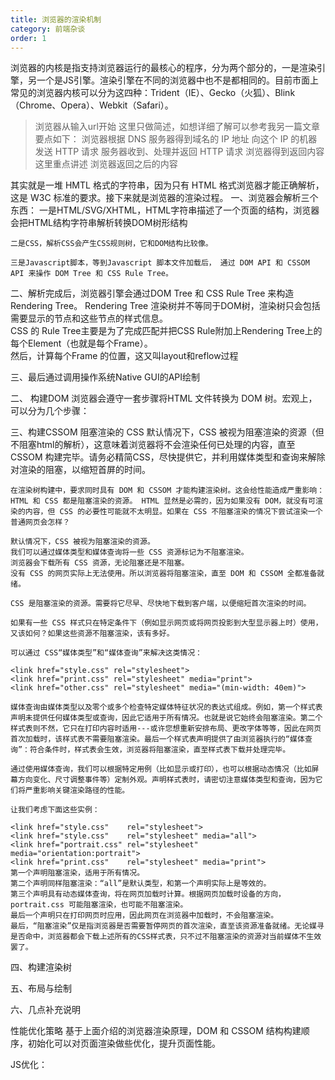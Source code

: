 ```yaml
---
title: 浏览器的渲染机制
category: 前端杂谈
order: 1
---
```


浏览器的内核是指支持浏览器运行的最核心的程序，分为两个部分的，一是渲染引擎，另一个是JS引擎。渲染引擎在不同的浏览器中也不是都相同的。目前市面上常见的浏览器内核可以分为这四种：Trident（IE）、Gecko（火狐）、Blink（Chrome、Opera）、Webkit（Safari）。

> 浏览器从输入url开始
  这里只做简述，如想详细了解可以参考我另一篇文章
    要点如下：
      浏览器根据 DNS 服务器得到域名的 IP 地址
      向这个 IP 的机器发送 HTTP 请求
      服务器收到、处理并返回 HTTP 请求
      浏览器得到返回内容
这里重点讲述 浏览器返回之后的内容 

其实就是一堆 HMTL 格式的字符串，因为只有 HTML 格式浏览器才能正确解析，这是 W3C 标准的要求。接下来就是浏览器的渲染过程。
  一、浏览器会解析三个东西：
    一是HTML/SVG/XHTML，HTML字符串描述了一个页面的结构，浏览器会把HTML结构字符串解析转换DOM树形结构

    二是CSS，解析CSS会产生CSS规则树，它和DOM结构比较像。

    三是Javascript脚本，等到Javascript 脚本文件加载后， 通过 DOM API 和 CSSOM API 来操作 DOM Tree 和 CSS Rule Tree。

  二、解析完成后，浏览器引擎会通过DOM Tree 和 CSS Rule Tree 来构造 Rendering Tree。
  Rendering Tree 渲染树并不等同于DOM树，渲染树只会包括需要显示的节点和这些节点的样式信息。  
  CSS 的 Rule Tree主要是为了完成匹配并把CSS Rule附加上Rendering Tree上的每个Element（也就是每个Frame）。  
  然后，计算每个Frame 的位置，这又叫layout和reflow过程  

  三、最后通过调用操作系统Native GUI的API绘制


  二、 构建DOM
    浏览器会遵守一套步骤将HTML 文件转换为 DOM 树。宏观上，可以分为几个步骤：

  三、构建CSSOM
    阻塞渲染的 CSS
    默认情况下，CSS 被视为阻塞渲染的资源（但不阻塞html的解析），这意味着浏览器将不会渲染任何已处理的内容，直至 CSSOM 构建完毕。请务必精简CSS，尽快提供它，并利用媒体类型和查询来解除对渲染的阻塞，以缩短首屏的时间。

    在渲染树构建中，要求同时具有 DOM 和 CSSOM 才能构建渲染树。这会给性能造成严重影响：HTML 和 CSS 都是阻塞渲染的资源。 HTML 显然是必需的，因为如果没有 DOM，就没有可渲染的内容，但 CSS 的必要性可能就不太明显。如果在 CSS 不阻塞渲染的情况下尝试渲染一个普通网页会怎样？

    默认情况下，CSS 被视为阻塞渲染的资源。
    我们可以通过媒体类型和媒体查询将一些 CSS 资源标记为不阻塞渲染。
    浏览器会下载所有 CSS 资源，无论阻塞还是不阻塞。
    没有 CSS 的网页实际上无法使用。所以浏览器将阻塞渲染，直至 DOM 和 CSSOM 全都准备就绪。

    CSS 是阻塞渲染的资源。需要将它尽早、尽快地下载到客户端，以便缩短首次渲染的时间。

    如果有一些 CSS 样式只在特定条件下（例如显示网页或将网页投影到大型显示器上时）使用，又该如何？如果这些资源不阻塞渲染，该有多好。

    可以通过 CSS“媒体类型”和“媒体查询”来解决这类情况：

    <link href="style.css" rel="stylesheet">
    <link href="print.css" rel="stylesheet" media="print">
    <link href="other.css" rel="stylesheet" media="(min-width: 40em)">

    媒体查询由媒体类型以及零个或多个检查特定媒体特征状况的表达式组成。例如，第一个样式表声明未提供任何媒体类型或查询，因此它适用于所有情况。也就是说它始终会阻塞渲染。第二个样式表则不然，它只在打印内容时适用---或许您想重新安排布局、更改字体等等，因此在网页首次加载时，该样式表不需要阻塞渲染。最后一个样式表声明提供了由浏览器执行的“媒体查询”：符合条件时，样式表会生效，浏览器将阻塞渲染，直至样式表下载并处理完毕。

    通过使用媒体查询，我们可以根据特定用例（比如显示或打印），也可以根据动态情况（比如屏幕方向变化、尺寸调整事件等）定制外观。声明样式表时，请密切注意媒体类型和查询，因为它们将严重影响关键渲染路径的性能。

    让我们考虑下面这些实例：

    <link href="style.css"    rel="stylesheet">
    <link href="style.css"    rel="stylesheet" media="all">
    <link href="portrait.css" rel="stylesheet" media="orientation:portrait">
    <link href="print.css"    rel="stylesheet" media="print">
    第一个声明阻塞渲染，适用于所有情况。
    第二个声明同样阻塞渲染：“all”是默认类型，和第一个声明实际上是等效的。
    第三个声明具有动态媒体查询，将在网页加载时计算。根据网页加载时设备的方向，portrait.css 可能阻塞渲染，也可能不阻塞渲染。
    最后一个声明只在打印网页时应用，因此网页在浏览器中加载时，不会阻塞渲染。
    最后，“阻塞渲染”仅是指浏览器是否需要暂停网页的首次渲染，直至该资源准备就绪。无论媒寻是否命中，浏览器都会下载上述所有的CSS样式表，只不过不阻塞渲染的资源对当前媒体不生效罢了。

  四、构建渲染树

  五、布局与绘制

  六、几点补充说明

  性能优化策略
基于上面介绍的浏览器渲染原理，DOM 和 CSSOM 结构构建顺序，初始化可以对页面渲染做些优化，提升页面性能。



JS优化： <script> 标签加上 defer属性 和 async属性 用于在不阻塞页面文档解析的前提下，控制脚本的下载和执行。

defer属性： 用于开启新的线程下载脚本文件，并使脚本在文档解析完成后执行。
async属性： HTML5新增属性，用于异步下载脚本文件，下载完毕立即解释执行代码。

参考：https://segmentfault.com/q/1010000000640869

CSS优化： <link> 标签的 rel属性 中的属性值设置为 preload 能够让你在你的HTML页面中可以指明哪些资源是在页面加载完成后即刻需要的,最优的配置加载顺序，提高渲染性能


重绘（Paint） 和重排(Layout)


总结
浏览器工作流程：构建DOM -> 构建CSSOM -> 构建渲染树 -> 布局 -> 绘制。
CSSOM会阻塞渲染，只有当CSSOM构建完毕后才会进入下一个阶段构建渲染树。
通常情况下DOM和CSSOM是并行构建的，但是当浏览器遇到一个不带defer或async属性的script标签时，DOM构建将暂停，如果此时又恰巧浏览器尚未完成CSSOM的下载和构建，由于JavaScript可以修改CSSOM，所以需要等CSSOM构建完毕后再执行JS，最后才重新DOM构建。



浏览器在做性能测试的时候 lighthouse  
以csdn 为例： 如果同时打开两个csdn 同源网站 会导致lighthouse 不能生成报告。


  参考：
  https://juejin.cn/post/6844903815758479374   
  https://www.cnblogs.com/JerryChan31/p/9631934.html
  https://www.cnblogs.com/kevin2chen/p/6938021.html

  https://developer.mozilla.org/zh-CN/docs/Web/API/Window/DOMContentLoaded_event





